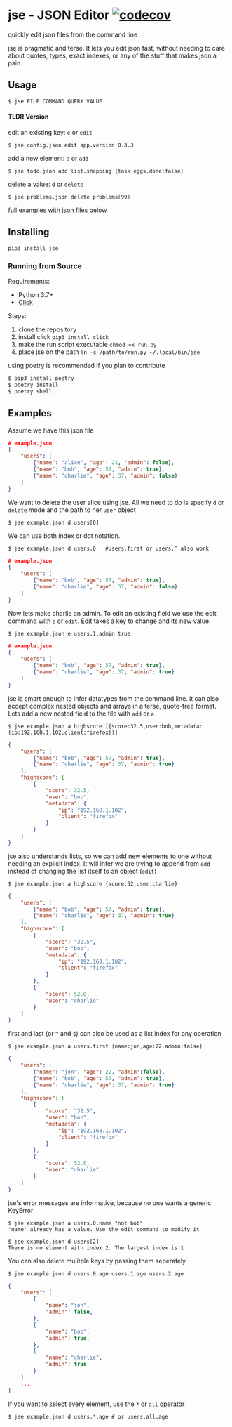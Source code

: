 # jse - JSON Editor [![codecov](https://codecov.io/gh/bjubes/jse/branch/master/graph/badge.svg)](https://codecov.io/gh/bjubes/jse)

quickly edit json files from the command line

jse is pragmatic and terse. It lets you edit json fast, without needing to care about quotes, types, exact indexes, or any of the stuff that makes json a pain.
## Usage
```
$ jse FILE COMMAND QUERY VALUE
```
#### TLDR Version
edit an existing key: `e` or `edit`
```
$ jse config.json edit app.version 0.3.3
```
add a new element: `a` or `add`
```
$ jse todo.json add list.shopping {task:eggs,done:false}
```
delete a value: `d` or `delete`
```
$ jse problems.json delete problems[99]
```
full [examples with json files](#examples) below

## Installing

```
pip3 install jse
```

### Running from Source
Requirements:
- Python 3.7+
- [Click](https://pypi.org/project/click/)

Steps:
1. clone the repository
2. install click `pip3 install click`
3. make the run script executable `chmod +x run.py`
4. place jse on the path `ln -s /path/to/run.py ~/.local/bin/jse`

using poetry is recommended if you plan to contribute
```bash
$ pip3 install poetry
$ poetry install
$ poetry shell 
```

## Examples
Assume we have this json file
```json
# example.json
{
    "users": [
        {"name": "alice", "age": 21, "admin": false},
        {"name": "bob", "age": 57, "admin": true},
        {"name": "charlie", "age": 37, "admin": false}
    ]
}
```

We want to delete the user alice using jse. All we need to do is specify `d` or `delete` mode and the path to her `user` object
```
$ jse example.json d users[0]
```
We can use both index or dot notation.
```shell
$ jse example.json d users.0   #users.first or users.^ also work
```
```json
# example.json
{
    "users": [
        {"name": "bob", "age": 57, "admin": true},
        {"name": "charlie", "age": 37, "admin": false}
    ]
}
```
Now lets make charlie an admin. To edit an existing field we use the edit command with `e` or `edit`. Edit takes a key to change and its new value.
```
$ jse example.json e users.1.admin true
```
```json
# example.json
{
    "users": [
        {"name": "bob", "age": 57, "admin": true},
        {"name": "charlie", "age": 37, "admin": true}
    ]
}
```
jse is smart enough to infer datatypes from the command line. it can also accept complex nested objects and arrays in a terse, quote-free format. Lets add a new nested field to the file with `add` or `a`
```
$ jse example.json a highscore [{score:32.5,user:bob,metadata:{ip:192.168.1.102,client:firefox}}]
```
```json
{
    "users": [
        {"name": "bob", "age": 57, "admin": true},
        {"name": "charlie", "age": 37, "admin": true}
    ],
    "highscore": [
        {
            "score": 32.5,
            "user": "bob",
            "metadata": {
                "ip": "192.168.1.102",
                "client": "firefox"
            }
        }
    ]
}
```
jse also understands lists, so we can add new elements to one without needing an explicit index. It will infer we are trying to append from `add` instead of changing the list itself to an object (`edit`)
```
$ jse example.json a highscore {score:52,user:charlie}
```
```json
{
    "users": [
        {"name": "bob", "age": 57, "admin": true},
        {"name": "charlie", "age": 37, "admin": true}
    ],
    "highscore": [
        {
            "score": "32.5",
            "user": "bob",
            "metadata": {
                "ip": "192.168.1.102",
                "client": "firefox"
            }
        },
        {
            "score": 52.0,
            "user": "charlie"
        }
    ]
}
```
first and last (or `^` and `$`) can also be used as a list index for any operation

```
$ jse example.json a users.first {name:jon,age:22,admin:false}
```
```json
{
    "users": [
        {"name": "jon", "age": 22, "admin":false},
        {"name": "bob", "age": 57, "admin": true},
        {"name": "charlie", "age": 37, "admin": true}
    ],
    "highscore": [
        {
            "score": "32.5",
            "user": "bob",
            "metadata": {
                "ip": "192.168.1.102",
                "client": "firefox"
            }
        },
        {
            "score": 52.0,
            "user": "charlie"
        }
    ]
}
```

jse's error messages are informative, because no one wants a generic KeyError
```
$ jse example.json a users.0.name "not bob"
'name' already has a value. Use the edit command to modify it
```
```
$ jse example.json d users[2]
There is no element with index 2. The largest index is 1
```

You can also delete mulitple keys by passing them seperately
```
$ jse example.json d users.0.age users.1.age users.2.age
```
```json
{
    "users": [
        {
            "name": "jon",
            "admin": false,
        },
        {
            "name": "bob",
            "admin": true,
        },
        {
            "name": "charlie",
            "admin": true
        }
    ]
    ...
}
```
If you want to select every element, use the  `*` or `all` operator
```shell
$ jse example.json d users.*.age # or users.all.age
```
